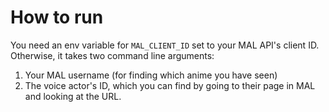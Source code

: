 # How to run

You need an env variable for `MAL_CLIENT_ID` set to your MAL API's client ID. Otherwise, it takes two command line arguments:

1. Your MAL username (for finding which anime you have seen)
2. The voice actor's ID, which you can find by going to their page in MAL and looking at the URL.
